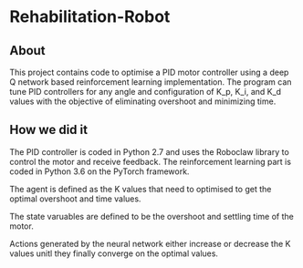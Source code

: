 # Rehabilitation-Robot

## About
This project contains code to optimise a PID motor controller using a deep Q network based reinforcement learning implementation. The program can tune PID controllers for any angle and configuration of K_p, K_i, and K_d values with the objective of eliminating overshoot and minimizing time.

## How we did it

The PID controller is coded in Python 2.7 and uses the Roboclaw library to control the motor and receive feedback. The reinforcement learning part is coded in Python 3.6 on the PyTorch framework. 

The agent is defined as the K values that need to optimised to get the optimal overshoot and time values. 

The state varuables are defined to be the overshoot and settling time of the motor.

Actions generated by the neural network either increase or decrease the K values unitl they finally converge on the optimal values.
